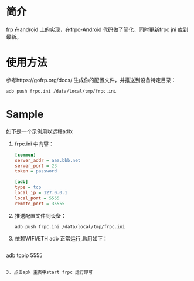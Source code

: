 # 简介

[frp](https://github.com/fatedier/frp) 在android 上的实现，在[frpc-Android](https://github.com/FrpcCluster/frpc-Android) 代码做了简化，同时更新frpc jni 库到最新。

# 使用方法

参考https://gofrp.org/docs/ 生成你的配置文件，并推送到设备特定目录：

```shell
adb push frpc.ini /data/local/tmp/frpc.ini
```

# Sample

如下是一个示例用以远程adb:

1. frpc.ini 中内容：

   ```ini
   [common]
   server_addr = aaa.bbb.net
   server_port = 23
   token = password
   
   [adb]
   type = tcp
   local_ip = 127.0.0.1
   local_port = 5555
   remote_port = 35555
   ```

2. 推送配置文件到设备：

   ```
   adb push frpc.ini /data/local/tmp/frpc.ini
   ```

3. 依赖WIFI/ETH adb 正常运行,启用如下：

   ```shell
adb tcpip 5555
   ```

3. 点击apk 主页中start frpc 运行即可